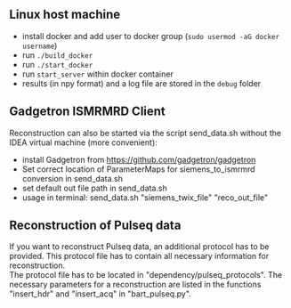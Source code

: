 ## Linux host machine
- install docker and add user to docker group (`sudo usermod -aG docker username`)
- run `./build_docker`
- run `./start_docker`
- run `start_server` within docker container
- results (in npy format) and a log file are stored in the `debug` folder

## Gadgetron ISMRMRD Client
Reconstruction can also be started via the script send_data.sh without the IDEA virtual machine (more convenient):  
- install Gadgetron from https://github.com/gadgetron/gadgetron  
- Set correct location of ParameterMaps for siemens_to_ismrmrd conversion in send_data.sh
- set default out file path in send_data.sh
- usage in terminal: send_data.sh "siemens_twix_file" "reco_out_file"

## Reconstruction of Pulseq data
If you want to reconstruct Pulseq data, an additional protocol has to be provided. This protocol file has to contain all necessary information for reconstruction.  
The protocol file has to be located in "dependency/pulseq_protocols". The necessary parameters for a reconstruction are listed in the functions "insert_hdr" and "insert_acq" in "bart_pulseq.py".